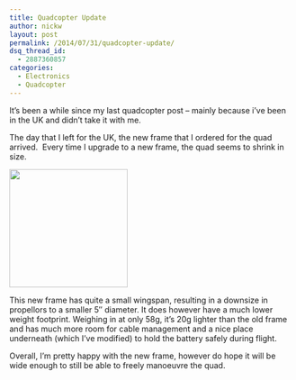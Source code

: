 ```yaml
---
title: Quadcopter Update
author: nickw
layout: post
permalink: /2014/07/31/quadcopter-update/
dsq_thread_id:
  - 2887360857
categories:
  - Electronics
  - Quadcopter
---
```

It&#8217;s been a while since my last quadcopter post &#8211; mainly because i&#8217;ve been in the UK and didn&#8217;t take it with me.

The day that I left for the UK, the new frame that I ordered for the quad arrived.  Every time I upgrade to a new frame, the quad seems to shrink in size.

<div class="pull-right">
    <img src="http://cdn.nickwhyte.com/static/2014/07/2014-07-31-14.06.49.jpg" width="210" />
</div>

This new frame has quite a small wingspan, resulting in a downsize in propellors to a smaller 5&#8243; diameter. It does however have a much lower weight footprint. Weighing in at only 58g, it&#8217;s 20g lighter than the old frame and has much more room for cable management and a nice place underneath (which I&#8217;ve modified) to hold the battery safely during flight.

Overall, I&#8217;m pretty happy with the new frame, however do hope it will be wide enough to still be able to freely manoeuvre the quad.